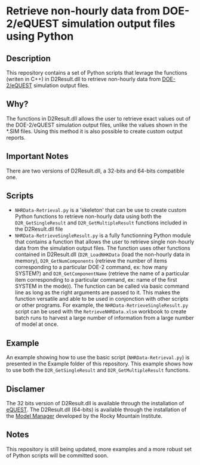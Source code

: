# Retrieve non-hourly data from DOE-2/eQUEST simulation output files using Python

## Description
This repository contains a set of Python scripts that levrage the functions (writen in C++) in D2Result.dll to retrieve non-hourly data from [DOE-2/eQUEST](http://www.doe2.com/) simulation output files.

## Why?
The functions in D2Result.dll allows the user to retrieve exact values out of the DOE-2/eQUEST simulation output files, unlike the values shown in the *.SIM files.
Using this method it is also possible to create custom output reports.

## Important Notes
There are two versions of D2Result.dll, a 32-bits and 64-bits compatible one.

## Scripts
- `NHRData-Retrieval.py` is a 'skeleton' that can be use to create custom Python functions to retrieve non-hourly data using both the `D2R_GetSingleResult` and `D2R_GetMultipleResult` functions included in the D2Result.dll file
- `NHRData-RetrieveSingleResult.py` is a fully functionning Python module that contains a function that allows the user to retrieve single non-hourly data from the simulation output files. The function uses other functions contained in D2Result.dll (`D2R_LoadNHKData` (load the non-hourly data in memory), `D2R_GetNumComponents` (retrieve the number of items corresponding to a particular DOE-2 command, ex: how many SYSTEM?) and `D2R_GetComponentName` (retrieve the name of a particular item corresponding to a particular command, ex: name of the first SYSTEM in the mode)). The function can be called via basic command line as long as the right arguments are passed to it. This makes the function versatile and able to be used in conjonction with other scripts or other programs. For example, the `NHRData-RetrieveSingleResult.py` script can be used with the `RetrieveNHRData.xlsm` workbook to create batch runs to harvest a large number of information from a large number of model at once.

## Example
An example showing how to use the basic script (`NHRData-Retrieval.py`) is presented in the Example folder of this repository. This example shows how to use both the `D2R_GetSingleResult` and `D2R_GetMultipleResult` functions.

## Disclamer
The 32 bits version of D2Result.dll is available through the installation of [eQUEST](http://www.doe2.com/equest/). The D2Result.dll (64-bits) is available through the installation of the [Model Manager](http://www.rmi.org/ModelingTools) developed by the Rocky Mountain Institute.

## Notes
This repository is still being updated, more examples and a more robust set of Python scripts will be committed soon.